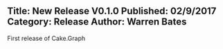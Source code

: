 Title: New Release V0.1.0
Published: 02/9/2017
Category: Release
Author: Warren Bates
---
First release of Cake.Graph